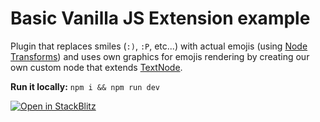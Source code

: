 # Basic Vanilla JS Extension example

Plugin that replaces smiles (`:)`, `:P`, etc...) with actual emojis (using [Node Transforms](https://lexical.dev/docs/concepts/transforms)) and uses own graphics for emojis rendering by creating our own custom node that extends [TextNode](https://lexical.dev/docs/concepts/nodes#textnode).

**Run it locally:** `npm i && npm run dev`

[![Open in StackBlitz](https://developer.stackblitz.com/img/open_in_stackblitz.svg)](https://stackblitz.com/github/facebook/lexical/tree/main/examples/extension-vanilla-tailwind?file=src/main.ts)
